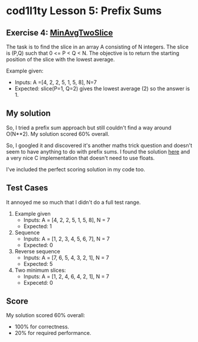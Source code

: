 # cod1l1ty Lesson 5: Prefix Sums
## Exercise 4: [MinAvgTwoSlice](https://codility.com/programmers/task/min_avg_two_slice/)

The task is to find the slice in an array A consisting of N integers. The slice
is (P,Q) such that 0 <= P < Q < N. The objective is to return the starting
position of the slice with the lowest average.

Example given:
- Inputs: A =[4, 2, 2, 5, 1, 5, 8], N=7
- Expected: slice(P=1, Q=2) gives the lowest average (2) so the answer is 1.

## My solution

So, I tried a prefix sum approach but still couldn't find a way around O(N**2).
My solution scored 60% overall.

So, I googled it and discovered it's another maths trick question and doesn't
seem to have anything to do with prefix sums. I found the solution [here](https://codesays.com/2014/solution-to-min-avg-two-slice-by-codility/)
and a very nice C implementation that doesn't need to use floats.

I've included the perfect scoring solution in my code too.

## Test Cases

It annoyed me so much that I didn't do a full test range.

1. Example given
    * Inputs: A = [4, 2, 2, 5, 1, 5, 8], N = 7
    * Expected: 1
2. Sequence
    * Inputs: A = [1, 2, 3, 4, 5, 6, 7], N = 7
    * Expected: 0
3. Reverse sequence
    * Inputs: A = [7, 6, 5, 4, 3, 2, 1], N = 7
    * Expected: 5
4. Two minimum slices:
    * Inputs: A = [1, 2, 4, 6, 4, 2, 1], N = 7
    * Expecetd: 0

## Score

My solution scored 60% overall:
 - 100% for correctness.
 - 20% for required performance.
